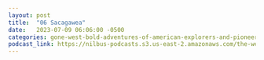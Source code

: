 ```yaml
---
layout: post
title:  "06 Sacagawea"
date:   2023-07-09 06:06:00 -0500
categories: gone-west-bold-adventures-of-american-explorers-and-pioneers
podcast_link: https://nilbus-podcasts.s3.us-east-2.amazonaws.com/the-well-trained-mind/Gone%20West!%20Bold%20Adventures%20of%20American%20Explorers%20and%20Pioneers/06%20Sacagawea.mp3
---
```

